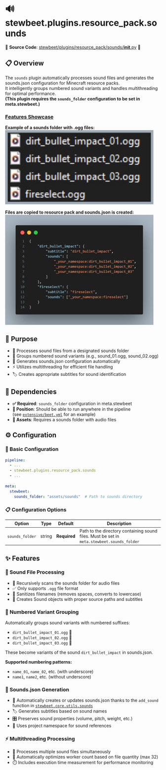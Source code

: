 
# 🔊 stewbeet.plugins.resource_pack.sounds

📄 **Source Code**: [stewbeet/plugins/resource_pack/sounds/__init__.py](../../python_package/stewbeet/plugins/resource_pack/sounds/__init__.py) 🔗

## 📋 Overview
The `sounds` plugin automatically processes sound files and generates the sounds.json configuration for Minecraft resource packs.<br>
It intelligently groups numbered sound variants and handles multithreading for optimal performance.<br>
**(This plugin requires the `sounds_folder` configuration to be set in meta.stewbeet.)**

### <u>Features Showcase</u>

**Example of a sounds folder with .ogg files:**<br>
<img src="img/resource_pack.sounds.folder_example.jpg" style="width: min(480px, 100%)">

**Files are copied to resource pack and sounds.json is created:**<br>
<img src="img/resource_pack.sounds.result.jpg" style="width: min(480px, 100%)">

## 🎯 Purpose
- 🎵 Processes sound files from a designated sounds folder
- 🔢 Groups numbered sound variants (e.g., sound_01.ogg, sound_02.ogg)
- 📄 Generates sounds.json configuration automatically
- ⚡ Utilizes multithreading for efficient file handling
- 🏷️ Creates appropriate subtitles for sound identification

## 🔗 Dependencies
- **✅ Required**: `sounds_folder` configuration in meta.stewbeet
- **📍 Position**: Should be able to run anywhere in the pipeline<br>
(see [`extensive/beet.yml`](../../templates/extensive/beet.yml) for an example)
- **📂 Assets**: Requires a sounds folder with audio files

## ⚙️ Configuration

### 🎯 Basic Configuration
```yaml
pipeline:
  - ...
  - stewbeet.plugins.resource_pack.sounds
  - ...

meta:
  stewbeet:
    sounds_folder: "assets/sounds"  # Path to sounds directory
```

### 📋 Configuration Options

| Option | Type | Default | Description |
|--------|------|---------|-------------|
| `sounds_folder` | string | **Required** | Path to the directory containing sound files. Must be set in `meta.stewbeet.sounds_folder` |

## ✨ Features

### 🎵 Sound File Processing
- 📁 Recursively scans the sounds folder for audio files
- ✅ Only supports `.ogg` file format
- 🧹 Sanitizes filenames (removes spaces, converts to lowercase)
- 📝 Creates Sound objects with proper source paths and subtitles

### 🔢 Numbered Variant Grouping
Automatically groups sound variants with numbered suffixes:
- `dirt_bullet_impact_01.ogg` 🎯
- `dirt_bullet_impact_02.ogg` 🎯  
- `dirt_bullet_impact_03.ogg` 🎯

These become variants of the sound `dirt_bullet_impact` in sounds.json.

**Supported numbering patterns:**
- `name_01`, `name_02`, etc. (with underscore)
- `name1`, `name2`, etc. (without underscore)

### 📄 Sounds.json Generation
- 🔧 Automatically creates or updates sounds.json thanks to the `add_sound` function in [`stewbeet.core.utils.sounds`](../../python_package/stewbeet/core/utils/sounds.py)
- 🏷️ Generates subtitles based on sound names
- 🎛️ Preserves sound properties (volume, pitch, weight, etc.)
- 📍 Uses project namespace for sound references

### ⚡ Multithreading Processing
- 🚀 Processes multiple sound files simultaneously
- 🔧 Automatically optimizes worker count based on file quantity (max 32)
- ⏱️ Includes execution time measurement for performance monitoring

